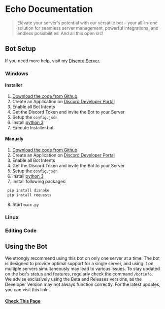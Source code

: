 # Echo Documentation

> Elevate your server's potential with our versatile bot – your all-in-one solution for seamless server management, powerful integrations, and endless possibilities! And all this open src!

## Bot Setup
If you need more help, visit my [Discord Server](https://discord.gg/KJs5jM7JTa).
### Windows

#### Installer
1. [Download the code from Github](https://github.com/whoisnico/echo-bot)
2. Create an Application on [Discord Developer Portal](https://discord.com/developers/applications)
3. Enable all Bot Intents
4. Get the Discord Token and invite the Bot to your Server
5. Setup the `config.json`
6. install [python 3](https://www.python.org/downloads/windows/)
7. Execute Installer.bat

#### Manualy
1. [Download the code from Github](https://github.com/whoisnico/echo-bot)
2. Create an Application on [Discord Developer Portal](https://discord.com/developers/applications)
3. Enable all Bot Intents
4. Get the Discord Token and invite the Bot to your Server
5. Setup the `config.json`
6. install [python 3](https://www.python.org/downloads/windows/)
7. Install following packages:
 ```bash
  pip install disnake
  pip install requests
  ```
8. Start `main.py`


### Linux

### Editing Code

## Using the Bot

We strongly recommend using this bot on only one server at a time. The bot is designed to provide optimal support for a single server, and using it on multiple servers simultaneously may lead to various issues. To stay updated on the bot's status and features, regularly check the command `/botinfo`. We advise exclusively using the Beta and Releases versions, as the Developer Version may not always function correctly. For the latest updates, you can visit this link.

#### [Check This Page](http://127.0.0.1:5500/docs/#/editing-code-page)









